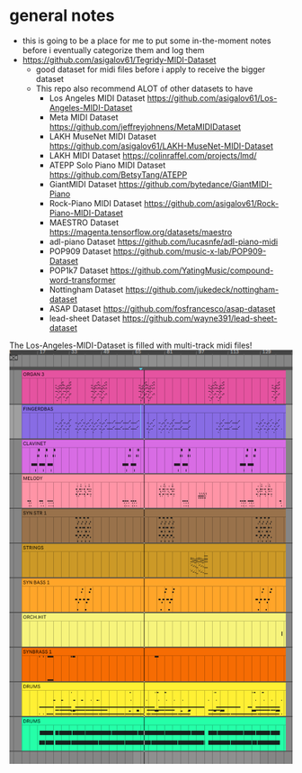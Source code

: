 # general notes

* this is going to be a place for me to put some in-the-moment notes before i eventually categorize them and log them
* <https://github.com/asigalov61/Tegridy-MIDI-Dataset>
  * good dataset for midi files before i apply to receive the bigger dataset
  * This repo also recommend ALOT of other datasets to have
    * Los Angeles MIDI Dataset <https://github.com/asigalov61/Los-Angeles-MIDI-Dataset>
    * Meta MIDI Dataset <https://github.com/jeffreyjohnens/MetaMIDIDataset>
    * LAKH MuseNet MIDI Dataset <https://github.com/asigalov61/LAKH-MuseNet-MIDI-Dataset>
    * LAKH MIDI Dataset <https://colinraffel.com/projects/lmd/>
    * ATEPP Solo Piano MIDI Dataset <https://github.com/BetsyTang/ATEPP>
    * GiantMIDI Dataset <https://github.com/bytedance/GiantMIDI-Piano>
    * Rock-Piano MIDI Dataset <https://github.com/asigalov61/Rock-Piano-MIDI-Dataset>
    * MAESTRO Dataset <https://magenta.tensorflow.org/datasets/maestro>
    * adl-piano Dataset <https://github.com/lucasnfe/adl-piano-midi>
    * POP909 Dataset <https://github.com/music-x-lab/POP909-Dataset>
    * POP1k7 Dataset <https://github.com/YatingMusic/compound-word-transformer>
    * Nottingham Dataset <https://github.com/jukedeck/nottingham-dataset>
    * ASAP Dataset <https://github.com/fosfrancesco/asap-dataset>
    * lead-sheet Dataset <https://github.com/wayne391/lead-sheet-dataset>


The Los-Angeles-MIDI-Dataset is filled with multi-track midi files! ![MultiTrack](Multitrack.png)